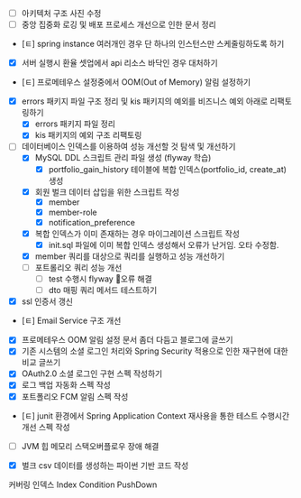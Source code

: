- [ ] 아키텍처 구조 사진 수정
- [ ] 중앙 집중화 로깅 및 배포 프로세스 개선으로 인한 문서 정리
- [ㅌ] spring instance 여러개인 경우 단 하나의 인스턴스만 스케줄링하도록 하기
- [x] 서버 실행시 환율 셋업에서 api 리소스 바닥인 경우 대처하기
- [ㅌ] 프로메테우스 설정중에서 OOM(Out of Memory) 알림 설정하기
- [x] errors 패키지 파일 구조 정리 및 kis 패키지의 예외를 비즈니스 예외 아래로 리팩토링하기
	- [x] errors 패키지 파일 정리
	- [x] kis 패키지의 예외 구조 리팩토링
- [ ] 데이터베이스 인덱스를 이용하여 성능 개선할 것 탐색 및 개선하기
	- [x] MySQL DDL 스크립트 관리 파일 생성 (flyway 학습)
		- [x] portfolio_gain_history 테이블에 복합 인덱스(portfolio_id, create_at) 생성
	- [x] 회원 벌크 데이터 삽입을 위한 스크립트 작성
		- [x] member
		- [x] member-role
		- [x] notification_preference
	- [x] 복합 인덱스가 이미 존재하는 경우 마이그레이션 스크립트 작성
		- [x] init.sql 파일에 이미 복합 인덱스 생성해서 오류가 난거임. 오타 수정함.
	- [x] member 쿼리를 대상으로 쿼리를 실행하고 성능 개선하기
	- [ ] 포트롤리오 쿼리 성능 개선
		- [ ] test 수행시 flyway 오류 해결
		- [ ] dto 매핑 쿼리 메서드 테스트하기
- [x] ssl 인증서 갱신
- [ㅌ] Email Service 구조 개선
- [x] 프로메테우스 OOM 알림 설정 문서 좀더 다듬고 블로그에 글쓰기
- [x] 기존 시스템의 소셜 로그인 처리와 Spring Security 적용으로 인한 재구현에 대한 비교 글쓰기
- [x] OAuth2.0 소셜 로그인 구현 스펙 작성하기
- [x] 로그 백업 자동화 스펙 작성
- [x] 포트폴리오 FCM 알림 스펙 작성
- [ㅌ] junit 환경에서 Spring Application Context 재사용을 통한 테스트 수행시간 개선 스펙 작성
- [ ] JVM 힙 메모리 스택오버플로우 장애 해결
- [x] 벌크 csv 데이터를 생성하는 파이썬 기반 코드 작성


커버링 인덱스
Index Condition PushDown